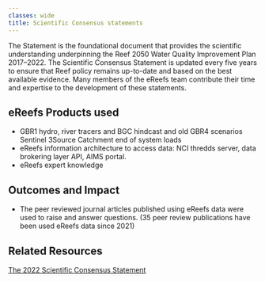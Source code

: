 ```yaml
---
classes: wide
title: Scientific Consensus statements
---
```


The Statement is the foundational document that provides the scientific understanding underpinning the Reef 2050 Water Quality Improvement Plan 2017–2022. The Scientific Consensus Statement is updated every five years to ensure that Reef policy remains up-to-date and based on the best available evidence. Many members of the eReefs team contribute their time and expertise to the development of these statements.

## eReefs Products used
- GBR1 hydro, river tracers and BGC hindcast and old GBR4 scenarios
Sentinel 3Source Catchment end of system loads
- eReefs information architecture to access data: NCI thredds server, data brokering layer API, AIMS portal.
- eReefs expert knowledge

## Outcomes and Impact
- The peer reviewed journal articles published using eReefs data were used to raise and answer questions.
(35 peer review publications have been used eReefs data since 2021)

## Related Resources
<a href="https://reefwqconsensus.com.au/">The 2022 Scientific Consensus Statement</a>